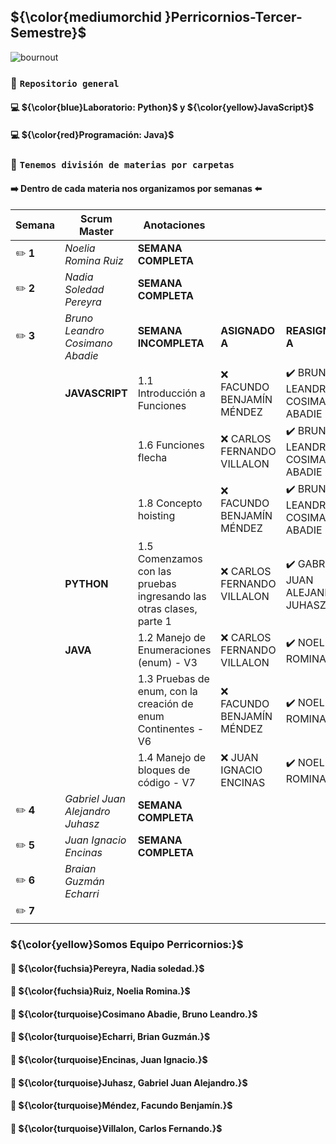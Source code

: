 ## ${\color{mediumorchid	}Perricornios-Tercer-Semestre}$

![bournout](https://user-images.githubusercontent.com/111775575/230744405-58a87638-fcff-4885-8a94-8463a0996a3e.gif)

### :unicorn: `Repositorio general`
####  :computer: ${\color{blue}Laboratorio: Python}$ y ${\color{yellow}JavaScript}$
####  :computer: ${\color{red}Programación: Java}$

### :unicorn: `Tenemos división de materias por carpetas`
#### :arrow_right: Dentro de cada materia nos organizamos por semanas :arrow_left:

| **Semana** | **Scrum Master** | **Anotaciones** |  |  | 
| ---- | ---- | --- | --- | --- | 
| :pencil2: **1** | *Noelia Romina Ruiz* | **SEMANA COMPLETA** |
| :pencil2: **2** | *Nadia Soledad Pereyra* | **SEMANA COMPLETA** |
| :pencil2: **3** | *Bruno Leandro Cosimano Abadie* | **SEMANA INCOMPLETA** | **ASIGNADO A**| **REASIGNADO A** |
| | **JAVASCRIPT** | 1.1 Introducción a Funciones | :x: FACUNDO BENJAMÍN MÉNDEZ | :heavy_check_mark: BRUNO LEANDRO COSIMANO ABADIE | 
| | | 1.6 Funciones flecha | :x: CARLOS FERNANDO VILLALON | :heavy_check_mark: BRUNO LEANDRO COSIMANO ABADIE |
| | | 1.8 Concepto hoisting | :x: FACUNDO BENJAMÍN MÉNDEZ | :heavy_check_mark: BRUNO LEANDRO COSIMANO ABADIE |
| | **PYTHON** | 1.5 Comenzamos con las pruebas ingresando las otras clases, parte 1 | :x: CARLOS FERNANDO VILLALON |  :heavy_check_mark: GABRIEL JUAN ALEJANDRO JUHASZ |
| | **JAVA** | 1.2 Manejo de Enumeraciones (enum) - V3 | :x: CARLOS FERNANDO VILLALON | :heavy_check_mark: NOELIA ROMINA RUIZ |
| | | 1.3 Pruebas de enum, con la creación de enum Continentes - V6 | :x: FACUNDO BENJAMÍN MÉNDEZ | :heavy_check_mark: NOELIA ROMINA RUIZ |
| | | 1.4 Manejo de bloques de código - V7 | :x: JUAN IGNACIO ENCINAS | :heavy_check_mark: NOELIA ROMINA RUIZ |
| :pencil2: **4** | *Gabriel Juan Alejandro Juhasz* | **SEMANA COMPLETA** |
| :pencil2: **5** | *Juan Ignacio Encinas* | **SEMANA COMPLETA** |
| :pencil2: **6** | *Braian Guzmán Echarri* | |
| :pencil2: **7** | |

### ${\color{yellow}Somos Equipo Perricornios:}$
#### :unicorn: ${\color{fuchsia}Pereyra, Nadia soledad.}$
#### :unicorn: ${\color{fuchsia}Ruiz, Noelia Romina.}$
#### :unicorn: ${\color{turquoise}Cosimano Abadie, Bruno Leandro.}$
#### :unicorn: ${\color{turquoise}Echarri, Brian Guzmán.}$
#### :unicorn: ${\color{turquoise}Encinas, Juan Ignacio.}$
#### :unicorn: ${\color{turquoise}Juhasz, Gabriel Juan Alejandro.}$
#### :unicorn: ${\color{turquoise}Méndez, Facundo Benjamín.}$
#### :unicorn: ${\color{turquoise}Villalon, Carlos Fernando.}$
